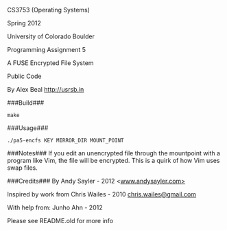 CS3753 (Operating Systems)

Spring 2012

University of Colorado Boulder

Programming Assignment 5

A FUSE Encrypted File System

Public Code

By Alex Beal <http://usrsb.in>

###Build###
```
make
```

###Usage###
```
./pa5-encfs KEY MIRROR_DIR MOUNT_POINT
```

###Notes###
If you edit an unencrypted file through the mountpoint with a program like Vim, the file will be encrypted. This is a quirk of how Vim uses swap files.

###Credits###
By Andy Sayler - 2012
<www.andysayler.com>

Inspired by work from Chris Wailes - 2010
<chris.wailes@gmail.com>

With help from:
Junho Ahn - 2012

Please see README.old for more info
